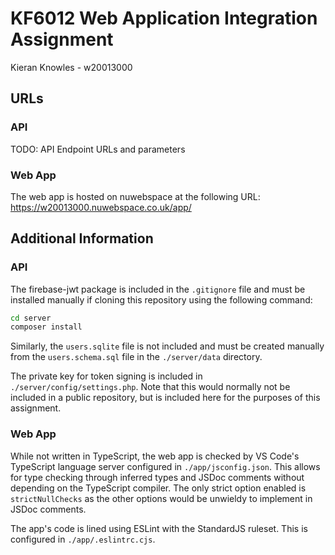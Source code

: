 # KF6012 Web Application Integration Assignment
Kieran Knowles - w20013000

## URLs

### API
TODO: API Endpoint URLs and parameters

### Web App
The web app is hosted on nuwebspace at the following URL:
https://w20013000.nuwebspace.co.uk/app/

## Additional Information

### API
The firebase-jwt package is included in the `.gitignore` file and must be installed manually if cloning this repository
using the following command:
```bash
cd server
composer install
```

Similarly, the `users.sqlite` file is not included and must be created manually from the `users.schema.sql` file in the
`./server/data` directory.

The private key for token signing is included in `./server/config/settings.php`. Note that this would normally not
be included in a public repository, but is included here for the purposes of this assignment.

### Web App
While not written in TypeScript, the web app is checked by VS Code's TypeScript language server configured in
`./app/jsconfig.json`. This allows for type checking through inferred types and JSDoc comments without depending on
the TypeScript compiler. The only strict option enabled is `strictNullChecks` as the other options would be unwieldy
to implement in JSDoc comments.

The app's code is lined using ESLint with the StandardJS ruleset. This is configured in `./app/.eslintrc.cjs`.
